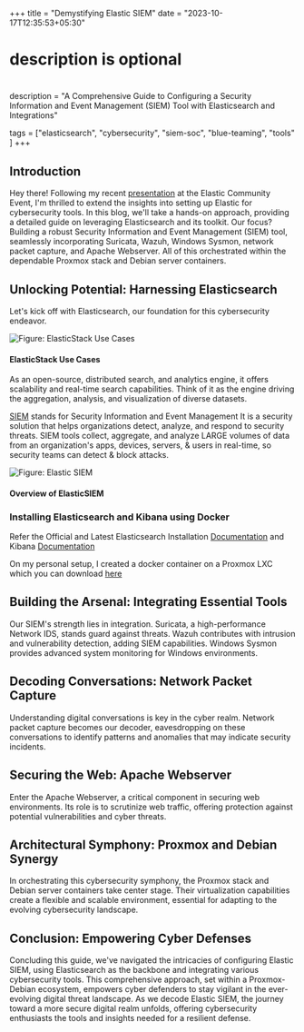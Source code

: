 +++
title = "Demystifying Elastic SIEM"
date = "2023-10-17T12:35:53+05:30"

#
# description is optional
#
 description = "A Comprehensive Guide to Configuring a Security Information and Event Management (SIEM) Tool with Elasticsearch and Integrations"

tags = ["elasticsearch", "cybersecurity", "siem-soc", "blue-teaming", "tools" ]
+++

## Introduction

Hey there! Following my recent [presentation](https://auti.dev/talk/elastic-cyber.html) at the Elastic Community Event, I'm thrilled to extend the insights into setting up Elastic for cybersecurity tools. In this blog, we'll take a hands-on approach, providing a detailed guide on leveraging Elasticsearch and its toolkit. Our focus? Building a robust Security Information and Event Management (SIEM) tool, seamlessly incorporating Suricata, Wazuh, Windows Sysmon, network packet capture, and Apache Webserver. All of this orchestrated within the dependable Proxmox stack and Debian server containers.

## Unlocking Potential: Harnessing Elasticsearch

Let's kick off with Elasticsearch, our foundation for this cybersecurity endeavor.

![Figure: ElasticStack Use Cases](https://auti.dev/images/blog/demystifying-elastic-siem/elastic-usecase.png)
#### ElasticStack Use Cases

As an open-source, distributed search, and analytics engine, it offers scalability and real-time search capabilities. Think of it as the engine driving the aggregation, analysis, and visualization of diverse datasets.

[SIEM](https://www.elastic.co/security/siem) stands for Security Information and Event Management  It is a security solution that helps organizations detect, analyze, and respond to security threats. SIEM tools collect, aggregate, and analyze LARGE volumes of data from an organization's apps, devices, servers, & users in real-time, so security teams can detect & block attacks.

![Figure: Elastic SIEM](https://auti.dev/images/blog/demystifying-elastic-siem/elastic-siem.png)
#### Overview of ElasticSIEM


### Installing Elasticsearch and Kibana using Docker

Refer the Official and Latest Elasticsearch Installation [Documentation](https://www.elastic.co/guide/en/elasticsearch/reference/current/docker.html) and Kibana [Documentation](https://www.elastic.co/guide/en/kibana/current/docker.html)

On my personal setup, I created a docker container on a Proxmox LXC which you can download [here](https://drive.google.com/drive/u/0/folders/1M-9qPvdHuzvPfYbTZ8KOtgQ8vltnrFIM)

## Building the Arsenal: Integrating Essential Tools

Our SIEM's strength lies in integration. Suricata, a high-performance Network IDS, stands guard against threats. Wazuh contributes with intrusion and vulnerability detection, adding SIEM capabilities. Windows Sysmon provides advanced system monitoring for Windows environments.

## Decoding Conversations: Network Packet Capture

Understanding digital conversations is key in the cyber realm. Network packet capture becomes our decoder, eavesdropping on these conversations to identify patterns and anomalies that may indicate security incidents.

## Securing the Web: Apache Webserver

Enter the Apache Webserver, a critical component in securing web environments. Its role is to scrutinize web traffic, offering protection against potential vulnerabilities and cyber threats.

## Architectural Symphony: Proxmox and Debian Synergy

In orchestrating this cybersecurity symphony, the Proxmox stack and Debian server containers take center stage. Their virtualization capabilities create a flexible and scalable environment, essential for adapting to the evolving cybersecurity landscape.

## Conclusion: Empowering Cyber Defenses

Concluding this guide, we've navigated the intricacies of configuring Elastic SIEM, using Elasticsearch as the backbone and integrating various cybersecurity tools. This comprehensive approach, set within a Proxmox-Debian ecosystem, empowers cyber defenders to stay vigilant in the ever-evolving digital threat landscape. As we decode Elastic SIEM, the journey toward a more secure digital realm unfolds, offering cybersecurity enthusiasts the tools and insights needed for a resilient defense.